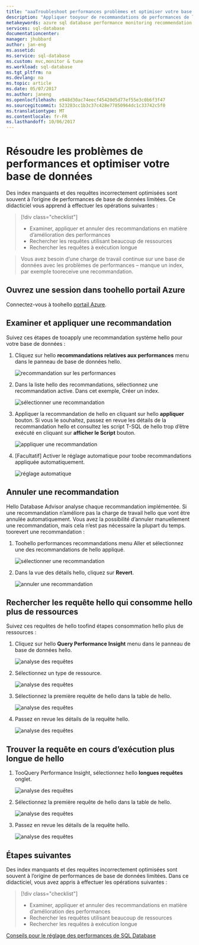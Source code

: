 ```yaml
---
title: "aaaTroubleshoot performances problèmes et optimiser votre base de données | Documents Microsoft"
description: "Appliquer tooyour de recommandations de performances de la base de données SQL ainsi effacer comment insights toogain sur hello les performances des requêtes hello sur votre base de données"
metakeywords: azure sql database performance monitoring recommendation
services: sql-database
documentationcenter: 
manager: jhubbard
author: jan-eng
ms.assetid: 
ms.service: sql-database
ms.custom: mvc,monitor & tune
ms.workload: sql-database
ms.tgt_pltfrm: na
ms.devlang: na
ms.topic: article
ms.date: 05/07/2017
ms.author: janeng
ms.openlocfilehash: e948d30ac74eecf45420d5d77ef55e3c0b6f3f47
ms.sourcegitcommit: 523283cc1b3c37c428e77850964dc1c33742c5f0
ms.translationtype: MT
ms.contentlocale: fr-FR
ms.lasthandoff: 10/06/2017
---
```

# <a name="troubleshoot-performance-issues-and-optimize-your-database"></a>Résoudre les problèmes de performances et optimiser votre base de données

Des index manquants et des requêtes incorrectement optimisées sont souvent à l’origine de performances de base de données limitées. Ce didacticiel vous apprend à effectuer les opérations suivantes :
> [!div class="checklist"]
> * Examiner, appliquer et annuler des recommandations en matière d’amélioration des performances
> * Rechercher les requêtes utilisant beaucoup de ressources
> * Rechercher les requêtes à exécution longue

> Vous avez besoin d’une charge de travail continue sur une base de données avec les problèmes de performances – manque un index, par exemple tooreceive une recommandation.
>

## <a name="log-in-toohello-azure-portal"></a>Ouvrez une session dans toohello portail Azure

Connectez-vous à toohello [portail Azure](https://portal.azure.com/).

## <a name="review-and-apply-a-recommendation"></a>Examiner et appliquer une recommandation

Suivez ces étapes de tooapply une recommandation système hello pour votre base de données :

1. Cliquez sur hello **recommandations relatives aux performances** menu dans le panneau de base de données hello.

    ![recommandation sur les performances](./media/sql-database-performance-tutorial/perf_recommendations.png)

2. Dans la liste hello des recommandations, sélectionnez une recommandation active. Dans cet exemple, Créer un index.

    ![sélectionner une recommandation](./media/sql-database-performance-tutorial/create_index.png)

3. Appliquer la recommandation de hello en cliquant sur hello **appliquer** bouton. Si vous le souhaitez, passez en revue les détails de la recommandation hello et consultez les script T-SQL de hello trop d’être exécuté en cliquant sur **afficher le Script** bouton.

    ![appliquer une recommandation](./media/sql-database-performance-tutorial/apply.png)

4. [Facultatif] Activer le réglage automatique pour toobe recommandations appliquée automatiquement.

    ![réglage automatique](./media/sql-database-performance-tutorial/auto_tuning.png)

## <a name="revert-a-recommendation"></a>Annuler une recommandation

Hello Database Advisor analyse chaque recommandation implémentée. Si une recommandation n’améliore pas la charge de travail hello que vont être annulée automatiquement. Vous avez la possibilité d’annuler manuellement une recommandation, mais cela n’est pas nécessaire la plupart du temps. toorevert une recommandation :

1. Toohello performances recommandations menu Aller et sélectionnez une des recommandations de hello appliqué.

    ![sélectionner une recommandation](./media/sql-database-performance-tutorial/select.png)

2. Dans la vue des détails hello, cliquez sur **Revert**.

    ![annuler une recommandation](./media/sql-database-performance-tutorial/revert.png)

## <a name="find-hello-query-that-consumes-hello-most-resources"></a>Rechercher les requête hello qui consomme hello plus de ressources

Suivez ces requêtes de hello toofind étapes consommation hello plus de ressources :

1. Cliquez sur hello **Query Performance Insight** menu dans le panneau de base de données hello.

    ![analyse des requêtes](./media/sql-database-performance-tutorial/query_perf_insights.png)

2. Sélectionnez un type de ressource.

    ![analyse des requêtes](./media/sql-database-performance-tutorial/select_resource_type.png)

3. Sélectionnez la première requête de hello dans la table de hello.

    ![analyse des requêtes](./media/sql-database-performance-tutorial/select_query.png)

4. Passez en revue les détails de la requête hello.

    ![analyse des requêtes](./media/sql-database-performance-tutorial/query_details.png)

## <a name="find-hello-longest-running-query"></a>Trouver la requête en cours d’exécution plus longue de hello

1. TooQuery Performance Insight, sélectionnez hello **longues requêtes** onglet.

    ![analyse des requêtes](./media/sql-database-performance-tutorial/long_running.png)

3. Sélectionnez la première requête de hello dans la table de hello.

    ![analyse des requêtes](./media/sql-database-performance-tutorial/select_first_query.png)

4. Passez en revue les détails de la requête hello.

    ![analyse des requêtes](./media/sql-database-performance-tutorial/review_query_details.png)



## <a name="next-steps"></a>Étapes suivantes 
Des index manquants et des requêtes incorrectement optimisées sont souvent à l’origine de performances de base de données limitées. Dans ce didacticiel, vous avez appris à effectuer les opérations suivantes :
> [!div class="checklist"]
> * Examiner, appliquer et annuler des recommandations en matière d’amélioration des performances
> * Rechercher les requêtes utilisant beaucoup de ressources
> * Rechercher les requêtes à exécution longue

[Conseils pour le réglage des performances de SQL Database](https://docs.microsoft.com/azure/sql-database/sql-database-troubleshoot-performance)
